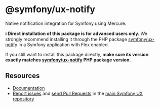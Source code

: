 # @symfony/ux-notify

Native notification integration for Symfony using Mercure.

**ℹ️ Direct installation of this package is for advanced users only.** We strongly recommend installing it through the PHP package [symfony/ux-notify](https://packagist.org/packages/symfony/ux-notify) in a Symfony application with Flex enabled.

If you still want to install this package directly, **make sure its version exactly matches [symfony/ux-notify](https://packagist.org/packages/symfony/ux-notify) PHP package version.**

## Resources

-   [Documentation](https://symfony.com/bundles/ux-notify/current/index.html)
-   [Report issues](https://github.com/symfony/ux/issues) and
    [send Pull Requests](https://github.com/symfony/ux/pulls)
    in the [main Symfony UX repository](https://github.com/symfony/ux)
